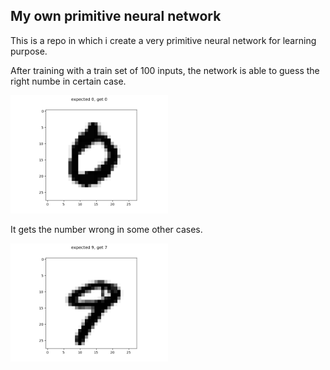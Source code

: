 <h2>My own primitive neural network</h2>

<p>This is a repo in which i create a very primitive neural network for learning purpose. </p>

<p>After training with a train set of 100 inputs, the network is able to guess the right numbe in certain case. </p>
<img src="https://github.com/hacaoideas/my_neural_network/blob/master/temp/result_right.png" alt="Right guess by the neuralNetwork" width="50%" height="50%">

<p>It gets the number wrong in some other cases. </p>
<img src="https://github.com/hacaoideas/my_neural_network/blob/master/temp/result_wrong.png" alt="Wrong guess by the neuralNetwork" width="50%" height="50%">
